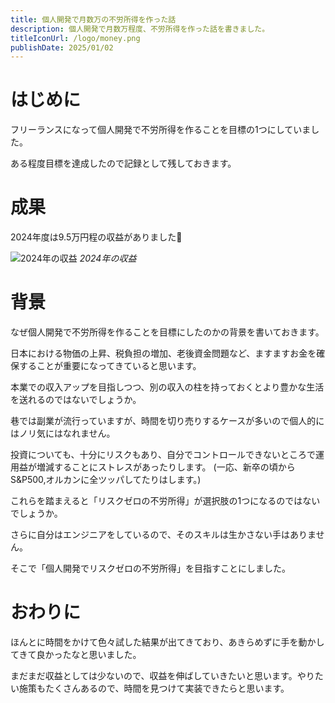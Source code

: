 ```yaml
---
title: 個人開発で月数万の不労所得を作った話
description: 個人開発で月数万程度、不労所得を作った話を書きました。
titleIconUrl: /logo/money.png
publishDate: 2025/01/02
---
```


# **はじめに**
フリーランスになって個人開発で不労所得を作ることを目標の1つにしていました。

ある程度目標を達成したので記録として残しておきます。

# **成果**
2024年度は9.5万円程の収益がありました🎉

![2024年の収益](/post/20250102_independent_development/1.png)
_2024年の収益_


# **背景**
なぜ個人開発で不労所得を作ることを目標にしたのかの背景を書いておきます。

日本における物価の上昇、税負担の増加、老後資金問題など、ますますお金を確保することが重要になってきていると思います。

本業での収入アップを目指しつつ、別の収入の柱を持っておくとより豊かな生活を送れるのではないでしょうか。

巷では副業が流行っていますが、時間を切り売りするケースが多いので個人的にはノリ気にはなれません。

投資についても、十分にリスクもあり、自分でコントロールできないところで運用益が増減することにストレスがあったりします。
(一応、新卒の頃からS&P500,オルカンに全ツッパしてたりはします。)

これらを踏まえると「リスクゼロの不労所得」が選択肢の1つになるのではないでしょうか。

さらに自分はエンジニアをしているので、そのスキルは生かさない手はありません。

そこで「個人開発でリスクゼロの不労所得」を目指すことにしました。

# **おわりに**
ほんとに時間をかけて色々試した結果が出てきており、あきらめずに手を動かしてきて良かったなと思いました。

まだまだ収益としては少ないので、収益を伸ばしていきたいと思います。やりたい施策もたくさんあるので、時間を見つけて実装できたらと思います。
